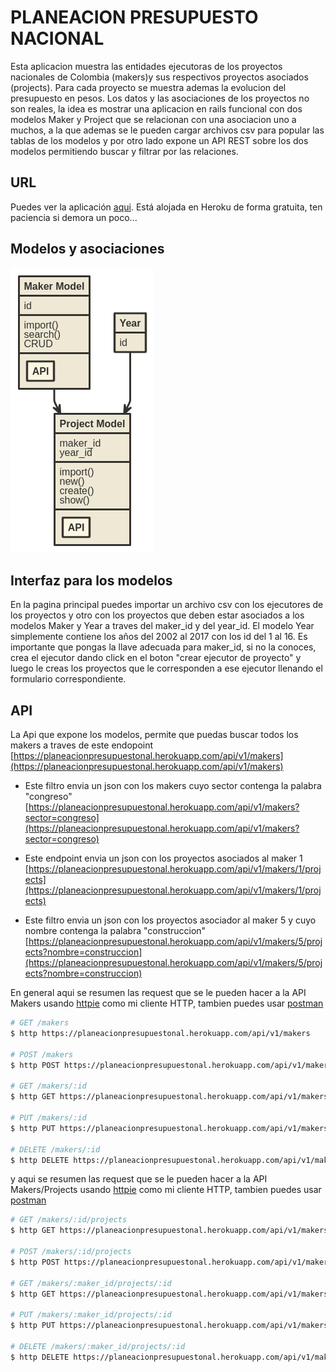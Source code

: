 # PLANEACION PRESUPUESTO NACIONAL

Esta aplicacion muestra las entidades ejecutoras de los proyectos nacionales de Colombia (makers)y sus respectivos proyectos asociados (projects). Para cada proyecto se muestra ademas la evolucion del presupuesto en pesos. 
Los datos y las asociaciones de los proyectos no son reales, la idea es mostrar una aplicacion en rails funcional con dos modelos Maker y Project que se relacionan con una asociacion uno a muchos, a la que ademas se le pueden cargar archivos csv para popular las tablas de los modelos y por otro lado expone un API REST sobre los dos modelos permitiendo buscar y filtrar por las relaciones.


## URL
Puedes ver la aplicación [aqui](https://planeacionpresupuestonal.herokuapp.com/). Está alojada en Heroku de forma gratuita, ten paciencia si demora un poco...

## Modelos y asociaciones
![modelos](./public/modelos.png?raw=true "Modelos App")

## Interfaz para los modelos
En la pagina principal puedes importar un archivo csv con los ejecutores de los proyectos y otro con los proyectos que deben estar asociados a los modelos Maker y Year a traves del maker_id y del year_id. El modelo Year simplemente contiene los años del 2002 al 2017 con los id del 1 al 16. Es importante que pongas la llave adecuada para maker_id, si no la conoces, crea el ejecutor dando click en el boton "crear ejecutor de proyecto" y luego le creas los proyectos que le corresponden a ese ejecutor llenando el formulario correspondiente.

## API
La Api que expone los modelos, permite que puedas buscar todos los makers a traves de este endopoint [https://planeacionpresupuestonal.herokuapp.com/api/v1/makers](https://planeacionpresupuestonal.herokuapp.com/api/v1/makers)

* Este filtro envia un json con los makers cuyo sector contenga la palabra "congreso" [https://planeacionpresupuestonal.herokuapp.com/api/v1/makers?sector=congreso](https://planeacionpresupuestonal.herokuapp.com/api/v1/makers?sector=congreso)

* Este endpoint envia un json con los proyectos asociados al maker 1 [https://planeacionpresupuestonal.herokuapp.com/api/v1/makers/1/projects](https://planeacionpresupuestonal.herokuapp.com/api/v1/makers/1/projects)

* Este filtro  envia un json con los proyectos asociador al maker 5 y cuyo nombre contenga la palabra "construccion" [https://planeacionpresupuestonal.herokuapp.com/api/v1/makers/5/projects?nombre=construccion](https://planeacionpresupuestonal.herokuapp.com/api/v1/makers/5/projects?nombre=construccion)

En general aqui se resumen las request que se le pueden hacer a la API Makers usando [httpie](https://github.com/jakubroztocil/httpie) como mi cliente HTTP, tambien puedes usar [postman](https://www.getpostman.com/)

```bash
# GET /makers
$ http https://planeacionpresupuestonal.herokuapp.com/api/v1/makers

# POST /makers
$ http POST https://planeacionpresupuestonal.herokuapp.com/api/v1/makers codigo=12345 sector=cultura unidad_ejecutora="ministerio de cultura"

# GET /makers/:id
$ http GET https://planeacionpresupuestonal.herokuapp.com/api/v1/makers/1

# PUT /makers/:id
$ http PUT https://planeacionpresupuestonal.herokuapp.com/api/v1/makers/1 codigo=1234 sector=trabajo unidad_ejecutora="ministerio del trabajo"

# DELETE /makers/:id
$ http DELETE https://planeacionpresupuestonal.herokuapp.com/api/v1/makers/1
```

y aqui se resumen las request que se le pueden hacer a la API Makers/Projects usando [httpie](https://github.com/jakubroztocil/httpie) como mi cliente HTTP, tambien puedes usar [postman](https://www.getpostman.com/)

```bash
# GET /makers/:id/projects
$ http GET https://planeacionpresupuestonal.herokuapp.com/api/v1/makers/1/projects

# POST /makers/:id/projects
$ http POST https://planeacionpresupuestonal.herokuapp.com/api/v1/makers/1/projects nombre="NIÑOS FELICES" year_id=12

# GET /makers/:maker_id/projects/:id
$ http GET https://planeacionpresupuestonal.herokuapp.com/api/v1/makers/1/projects/1116

# PUT /makers/:maker_id/projects/:id
$ http PUT https://planeacionpresupuestonal.herokuapp.com/api/v1/makers/1/projects/1116 nombre="MANTENIMIENTO"

# DELETE /makers/:maker_id/projects/:id
$ http DELETE https://planeacionpresupuestonal.herokuapp.com/api/v1/makers/1/projects/1261
```
